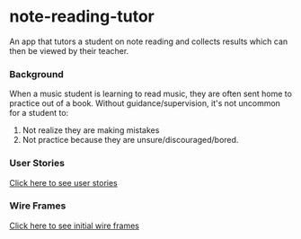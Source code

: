 # note-reading-tutor
An app that tutors a student on note reading and collects results which can then be viewed by their teacher.

### Background
When a music student is learning to read music, they are often sent home to practice out of a book. Without guidance/supervision, it's not uncommon for a student to:

1. Not realize they are making mistakes
2. Not practice because they are unsure/discouraged/bored.

### User Stories
[Click here to see user stories](https://github.com/dctabion/note-reading-tutor/blob/master/docs/UserStories.md)

### Wire Frames
[Click here to see initial wire frames](https://github.com/dctabion/note-reading-tutor/blob/master/docs/UserStories.md)
